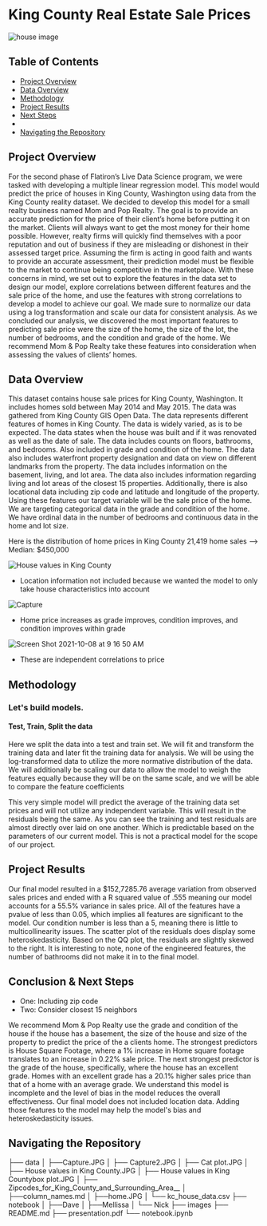 # King County Real Estate Sale Prices
![house image](https://ncinj.com/wp-content/uploads/Multi-Family.jpg)

## Table of Contents
* [Project Overview](#project-overview)
* [Data Overview](#data-overview)
* [Methodology](#methodology)
* [Project Results](#project-results)
* [Next Steps](#next-steps)
* 
* [Navigating the Repository](#navigating-the-repository)

## Project Overview
For the second phase of Flatiron’s Live Data Science program, we were tasked with developing a multiple linear regression model. This model would predict the price of houses in King County, Washington using data from the King County reality dataset. We decided to develop this model for a small realty business named Mom and Pop Realty. The goal is to provide an accurate prediction for the price of their client’s home before putting it on the market. Clients will always want to get the most money for their home possible. However, realty firms will quickly find themselves with a poor reputation and out of business if they are misleading or dishonest in their assessed target price. Assuming the firm is acting in good faith and wants to provide an accurate assessment, their prediction model must be flexible to the market to continue being competitive in the marketplace. With these concerns in mind, we set out to explore the features in the data set to design our model, explore correlations between different features and the sale price of the home, and use the features with strong correlations to develop a model to achieve our goal. We made sure to normalize our data using a log transformation and scale our data for consistent analysis. As we concluded our analysis, we discovered the most important features to predicting sale price were the size of the home, the size of the lot, the number of bedrooms, and the condition and grade of the home. We recommend Mom & Pop Realty take these features into consideration when assessing the values of clients’ homes.

## Data Overview
This dataset contains house sale prices for King County, Washington. It includes homes sold between May 2014 and May 2015. The data was gathered from King County GIS Open Data. The data represents different features of homes in King County. The data is widely varied, as is to be expected. The data states when the house was built and if it was renovated as well as the date of sale. The data includes counts on floors, bathrooms, and bedrooms. Also included in grade and condition of the home. The data also includes waterfront property designation and data on view on different landmarks from the property. The data includes information on the basement, living, and lot area. The data also includes information regarding living and lot areas of the closest 15 properties. Additionally, there is also locational data including zip code and latitude and longitude of the property. Using these features our target variable will be the sale price of the home. We are targeting categorical data in the grade and condition of the home. We have ordinal data in the number of bedrooms and continuous data in the home and lot size.

Here is the distribution of home prices in King County
21,419 home sales --> Median: $450,000


![House values in King County](https://user-images.githubusercontent.com/74070082/136481197-1ae8d73d-540c-4946-aeba-342da4a4496d.JPG)
- Location information not included because we wanted the model to only take house characteristics into account

![Capture](https://user-images.githubusercontent.com/74070082/136480863-559969a8-70f2-4874-99a0-e708046f1efa.JPG)
- Home price increases as grade improves, condition improves, and condition improves within grade


![Screen Shot 2021-10-08 at 9 16 50 AM](https://user-images.githubusercontent.com/74070082/136581794-651ff990-3744-47be-91ad-f493929fd2ad.png)
- These are independent correlations to price

## Methodology
### Let's build models.
#### Test, Train, Split the data


Here we split the data into a test and train set. We will fit and transform the training data and later fit the training data for analysis. We will be using the log-transformed data to utilize the more normative distribution of the data. We will additionally be scaling our data to allow the model to weigh the features equally because they will be on the same scale, and we will be able to compare the feature coefficients

This very simple model will predict the average of the training data set prices and will not utilize any independent variable. This will result in the residuals being the same. As you can see the training and test residuals are almost directly over laid on one another. Which is predictable based on the parameters of our current model. This is not a practical model for the scope of our project.

## Project Results

Our final model resulted in a $152,7285.76 average variation from observed sales prices and ended with a R squared value of .555 meaning our model accounts for a 55.5% variance in sales price. All of the features have a pvalue of less than 0.05, which implies all features are significant to the model. Our condition number is less than a 5, meaning there is little to multicollinearity issues. The scatter plot of the residuals does display some heteroskedasticity. Based on the QQ plot, the residuals are slightly skewed to the right. It is interesting to note, none of the engineered features, the number of bathrooms did not make it in to the final model.

## Conclusion & Next Steps
- One: 
Including zip code 
- Two:
Consider closest 15 neighbors

We recommend Mom & Pop Realty use the grade and condition of the house if the house has a basement, the size of the house and size of the property to predict the price of the a clients home. The strongest predictors is House Square Footage, where a 1% increase in Home square footage translates to an increase in 0.22% sale price. The next strongest predictor is the grade of the house, specifically, where the house has an excellent grade. Homes with an excellent grade has a 20.1% higher sales price than that of a home with an average grade. We understand this model is incomplete and the level of bias in the model reduces the overall effectiveness. Our final model does not included location data. Adding those features to the model may help the model's bias and heteroskedasticity issues.

## Navigating the Repository

├── data
│           ├──Capture.JPG
│           ├── Capture2.JPG
│           ├──  Cat plot.JPG
│           ├── House values in King County.JPG
│           ├── House values in King Countybox plot.JPG
│           ├── Zipcodes_for_King_County_and_Surrounding_Area__
│           ├──column_names.md
│           ├──home.JPG
│           └── kc_house_data.csv
├── notebook
│          ├──Dave
│          ├──Mellissa
│          └── Nick
├── images
├── README.md
├── presentation.pdf
└── notebook.ipynb
